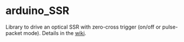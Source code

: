 # arduino_SSR
Library to drive an optical SSR with zero-cross trigger (on/off or pulse-packet mode). Details in the [wiki](/wiki/Arduino-SSR-Control/).
